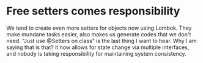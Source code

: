 # Free setters comes responsibility

We tend to create even more setters for objects now using Lombok. They make mundane tasks easier, also makes us generate codes that we don't need. "Just use @Setters on class" is 
the last thing I want to hear. Why I am saying that is that? it now allows for state change via multiple interfaces, and nobody is taking responsibility for maintaining 
system consistency. 




